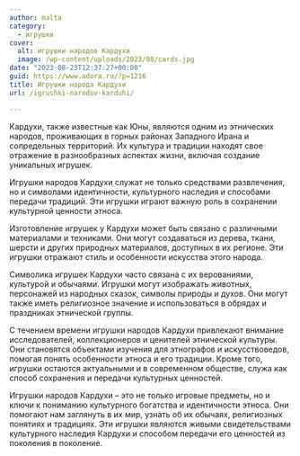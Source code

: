 ```yaml
---
author: malta
category:
  - игрушки
cover:
  alt: игрушки народов Кардухи
  image: /wp-content/uploads/2023/08/cards.jpg
date: "2023-08-23T12:37:27+00:00"
guid: https://www.adora.ru/?p=1216
title: Игрушки народа Кардухи
url: /igrushki-narodov-karduhi/

---
```

Кардухи, также известные как Юны, являются одним из этнических народов, проживающих в горных районах Западного Ирана и сопредельных территорий. Их культура и традиции находят свое отражение в разнообразных аспектах жизни, включая создание уникальных игрушек.

Игрушки народов Кардухи служат не только средствами развлечения, но и символами идентичности, культурного наследия и способами передачи традиций. Эти игрушки играют важную роль в сохранении культурной ценности этноса.

Изготовление игрушек у Кардухи может быть связано с различными материалами и техниками. Они могут создаваться из дерева, ткани, шерсти и других природных материалов, доступных в их регионе. Эти игрушки отражают стиль и особенности искусства этого народа.

Символика игрушек Кардухи часто связана с их верованиями, культурой и обычаями. Игрушки могут изображать животных, персонажей из народных сказок, символы природы и духов. Они могут также иметь религиозное значение и использоваться в обрядах и праздниках этнической группы.

С течением времени игрушки народов Кардухи привлекают внимание исследователей, коллекционеров и ценителей этнической культуры. Они становятся объектами изучения для этнографов и искусствоведов, помогая понять особенности этноса и его традиции. Кроме того, игрушки остаются актуальными и в современном обществе, служа как способ сохранения и передачи культурных ценностей.

Игрушки народов Кардухи – это не только игровые предметы, но и ключи к пониманию культурного богатства и идентичности этноса. Они помогают нам заглянуть в их мир, узнать об их обычаях, религиозных понятиях и традициях. Эти игрушки являются живыми свидетельствами культурного наследия Кардухи и способом передачи его ценностей из поколения в поколение.
